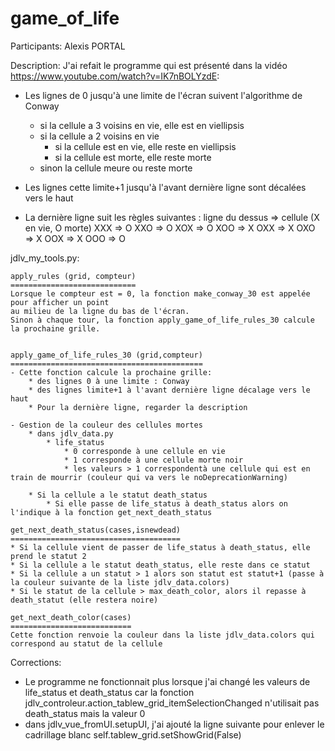 # game_of_life

Participants:
Alexis PORTAL

    
Description:
J'ai refait le programme qui est présenté dans la vidéo https://www.youtube.com/watch?v=IK7nBOLYzdE:
- Les lignes de 0 jusqu'à une limite de l'écran suivent l'algorithme de Conway
    * si la cellule a 3 voisins en vie, elle est en viellipsis
    * si la cellule a 2 voisins en vie
        * si la cellule est en vie, elle reste en viellipsis
        * si la cellule est morte, elle reste morte
    * sinon la cellule meure ou reste morte
    
- Les lignes cette limite+1 jusqu'à l'avant dernière ligne sont décalées vers le haut
- La dernière ligne suit les règles suivantes :
     ligne du dessus   => cellule (X en vie, O morte)
     XXX               => O
     XXO               => O 
     XOX               => O
     XOO               => X
     OXX               => X
     OXO               => X
     OOX               => X
     OOO               => O


jdlv_my_tools.py:


    apply_rules (grid, compteur)
    ============================
    Lorsque le compteur est = 0, la fonction make_conway_30 est appelée pour afficher un point
    au milieu de la ligne du bas de l'écran.
    Sinon à chaque tour, la fonction apply_game_of_life_rules_30 calcule la prochaine grille.
            

    apply_game_of_life_rules_30 (grid,compteur)
    ===========================================
    - Cette fonction calcule la prochaine grille:
        * des lignes 0 à une limite : Conway
        * des lignes limite+1 à l'avant dernière ligne décalage vers le haut
        * Pour la dernière ligne, regarder la description
        
    - Gestion de la couleur des cellules mortes
        * dans jdlv_data.py
            * life_status
                * 0 corresponde à une cellule en vie
                * 1 corresponde à une cellule morte noir
                * les valeurs > 1 correspondentà une cellule qui est en train de mourrir (couleur qui va vers le noDeprecationWarning)
                
        * Si la cellule a le statut death_status
            * Si elle passe de life_status à death_status alors on l'indique à la fonction get_next_death_status
            
    get_next_death_status(cases,isnewdead)
    ======================================
    * Si la cellule vient de passer de life_status à death_status, elle prend le statut 2
    * Si la cellule a le statut death_status, elle reste dans ce statut
    * Si la cellule a un statut > 1 alors son statut est statut+1 (passe à la couleur suivante de la liste jdlv_data.colors)
    * Si le statut de la cellule > max_death_color, alors il repasse à death_statut (elle restera noire)
    
    get_next_death_color(cases)
    ===========================
    Cette fonction renvoie la couleur dans la liste jdlv_data.colors qui correspond au statut de la cellule
                                                                   
    
Corrections:
* Le programme ne fonctionnait plus lorsque j'ai changé les valeurs de life_status et death_status car
  la fonction jdlv_controleur.action_tablew_grid_itemSelectionChanged n'utilisait pas death_status mais la valeur
  0
* dans jdlv_vue_fromUI.setupUI, j'ai ajouté la ligne suivante pour enlever le cadrillage blanc
    self.tablew_grid.setShowGrid(False)

     
    
